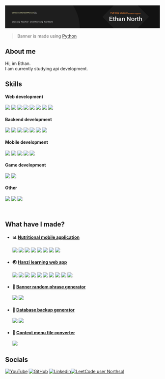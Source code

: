 ![alt text](https://github.com/EthanNgit/EthanNgit/blob/main/filledGithubBanner.png?raw=true)
> Banner is made using [Python](https://github.com/EthanNgit/BannerPhraseGenerator)

## About me
Hi, im Ethan. </br>
I am currently studying api development.</br>

## Skills
#### Web development
<p float="left">
  <img src="https://cdn.jsdelivr.net/gh/devicons/devicon@latest/icons/vitejs/vitejs-original.svg" width="35"/>
  <img src="https://cdn.jsdelivr.net/gh/devicons/devicon@latest/icons/react/react-original.svg" width="35">
  <img src="https://cdn.jsdelivr.net/gh/devicons/devicon@latest/icons/nodejs/nodejs-original.svg" width="35"/>
  <img src="https://cdn.jsdelivr.net/gh/devicons/devicon@latest/icons/typescript/typescript-original.svg" width="35"> 
  <img src="https://cdn.jsdelivr.net/gh/devicons/devicon@latest/icons/javascript/javascript-original.svg" width="35"> 
  <img src="https://cdn.jsdelivr.net/gh/devicons/devicon@latest/icons/html5/html5-original.svg" width="35"/>
  <img src="https://cdn.jsdelivr.net/gh/devicons/devicon@latest/icons/css3/css3-original.svg" width="35"/>
  <img src="https://cdn.jsdelivr.net/gh/devicons/devicon@latest/icons/nginx/nginx-original.svg" width="35"/>
</p>

#### Backend development
<p float="left">
  <img src="https://cdn.jsdelivr.net/gh/devicons/devicon@latest/icons/mariadb/mariadb-original.svg" width="35">
  <img src="https://cdn.jsdelivr.net/gh/devicons/devicon@latest/icons/mysql/mysql-original.svg" width="35"/>
  <img src="https://cdn.jsdelivr.net/gh/devicons/devicon@latest/icons/python/python-original.svg" width="35">
  <img src="https://cdn.jsdelivr.net/gh/devicons/devicon@latest/icons/cplusplus/cplusplus-original.svg" width="35"/>
  <img src="https://cdn.jsdelivr.net/gh/devicons/devicon@latest/icons/php/php-original.svg" width="35">
  <img src="https://cdn.jsdelivr.net/gh/devicons/devicon@latest/icons/ubuntu/ubuntu-original.svg" width="35"/>
  <img src="https://cdn.jsdelivr.net/gh/devicons/devicon@latest/icons/digitalocean/digitalocean-original.svg" width="35"/>
</p>

#### Mobile development
<p float="left">
  <img src="https://cdn.jsdelivr.net/gh/devicons/devicon@latest/icons/android/android-original.svg" width="35">
  <img src="https://cdn.jsdelivr.net/gh/devicons/devicon@latest/icons/androidstudio/androidstudio-original.svg" width="35">
  <img src="https://cdn.jsdelivr.net/gh/devicons/devicon@latest/icons/java/java-original.svg" width="35">
  <img src="https://cdn.jsdelivr.net/gh/devicons/devicon@latest/icons/kotlin/kotlin-original.svg" width="35">
  <img src="https://cdn.jsdelivr.net/gh/devicons/devicon@latest/icons/xml/xml-original.svg" width="35">
</p>

#### Game development
<p float="left">
<img src="https://cdn.jsdelivr.net/gh/devicons/devicon@latest/icons/unity/unity-original.svg" width="35">
<img src="https://cdn.jsdelivr.net/gh/devicons/devicon@latest/icons/csharp/csharp-original.svg" width="35">

</p>

#### Other
<p float="left">
  <img src="https://cdn.jsdelivr.net/gh/devicons/devicon@latest/icons/visualstudio/visualstudio-original.svg" width="35">
  <img src="https://cdn.jsdelivr.net/gh/devicons/devicon@latest/icons/vscode/vscode-original.svg" width="35">
  <img src="https://cdn.jsdelivr.net/gh/devicons/devicon@latest/icons/git/git-original.svg" width="35"/>
</p>
</br>

## What have I made?
- #### :bar_chart: [Nutritional mobile application](https://github.com/EthanNgit/NutritionProject)
  <p float="left">
  <img src="https://cdn.jsdelivr.net/gh/devicons/devicon@latest/icons/android/android-original.svg" width="25">
  <img src="https://cdn.jsdelivr.net/gh/devicons/devicon@latest/icons/androidstudio/androidstudio-original.svg" width="25">
  <img src="https://cdn.jsdelivr.net/gh/devicons/devicon@latest/icons/java/java-original.svg" width="25">
  <img src="https://cdn.jsdelivr.net/gh/devicons/devicon@latest/icons/kotlin/kotlin-original.svg" width="25">
  <img src="https://cdn.jsdelivr.net/gh/devicons/devicon@latest/icons/xml/xml-original.svg" width="25">
  <img src="https://cdn.jsdelivr.net/gh/devicons/devicon@latest/icons/mariadb/mariadb-original.svg" width="25">
  <img src="https://cdn.jsdelivr.net/gh/devicons/devicon@latest/icons/php/php-original.svg" width="25">
  <img src="https://cdn.jsdelivr.net/gh/devicons/devicon@latest/icons/digitalocean/digitalocean-original.svg" width="25"/>
</p>
  
- #### :earth_asia: [Hanzi learning web app](https://github.com/EthanNgit/HanziWebApp)
  <p float="left">
  <img src="https://cdn.jsdelivr.net/gh/devicons/devicon@latest/icons/vitejs/vitejs-original.svg" width="25"/>
  <img src="https://cdn.jsdelivr.net/gh/devicons/devicon@latest/icons/react/react-original.svg" width="25">
  <img src="https://cdn.jsdelivr.net/gh/devicons/devicon@latest/icons/nodejs/nodejs-original.svg" width="25"/>
  <img src="https://cdn.jsdelivr.net/gh/devicons/devicon@latest/icons/typescript/typescript-original.svg" width="25"> 
  <img src="https://cdn.jsdelivr.net/gh/devicons/devicon@latest/icons/javascript/javascript-original.svg" width="25"> 
  <img src="https://cdn.jsdelivr.net/gh/devicons/devicon@latest/icons/html5/html5-original.svg" width="25"/>
  <img src="https://cdn.jsdelivr.net/gh/devicons/devicon@latest/icons/css3/css3-original.svg" width="25"/>
  <img src="https://cdn.jsdelivr.net/gh/devicons/devicon@latest/icons/nginx/nginx-original.svg" width="25"/>
  <img src="https://cdn.jsdelivr.net/gh/devicons/devicon@latest/icons/mariadb/mariadb-original.svg" width="25">
  <img src="https://cdn.jsdelivr.net/gh/devicons/devicon@latest/icons/digitalocean/digitalocean-original.svg" width="25"/>
</p>
  
- #### :black_flag: [Banner random phrase generator](https://github.com/EthanNgit/BannerPhraseGenerator)
  <p float="left">
  <img src="https://cdn.jsdelivr.net/gh/devicons/devicon@latest/icons/python/python-original.svg" width="25">
  <img src="https://cdn.jsdelivr.net/gh/devicons/devicon@latest/icons/digitalocean/digitalocean-original.svg" width="25"/>
</p>

- #### :arrows_counterclockwise: [Database backup generator](https://github.com/EthanNgit/AutoDbBackup)
  <p float="left">
  <img src="https://cdn.jsdelivr.net/gh/devicons/devicon@latest/icons/python/python-original.svg" width="25">
  <img src="https://cdn.jsdelivr.net/gh/devicons/devicon@latest/icons/digitalocean/digitalocean-original.svg" width="25"/>
</p>

- #### :open_file_folder: [Context menu file converter](https://github.com/EthanNgit/ContextMenuFileConverter)
  <p float="left">
  <img src="https://cdn.jsdelivr.net/gh/devicons/devicon@latest/icons/python/python-original.svg" width="25">
</p>

## Socials

[![YouTube](https://img.shields.io/badge/Youtube-%23FF0000.svg?style=for-the-badge&logo=YouTube&logoColor=white)](https://www.youtube.com/channel/UC9xUROCxfVE0YAZfmJ4SJcw) [![GitHub](https://img.shields.io/badge/github-%23121011.svg?style=for-the-badge&logo=github&logoColor=white)](https://github.com/EthanNgit) [![Linkedin](https://img.shields.io/badge/LinkedIn-0077B5?style=for-the-badge&logo=linkedin&logoColor=white)](https://www.linkedin.com/in/ethannorth/)[![LeetCode user Northsol](https://img.shields.io/badge/dynamic/json?style=for-the-badge&labelColor=black&color=%23ffa116&label=Solved&query=solved&url=https%3A%2F%2Fbadge.xyli.tech/%2Fapi%2Fusers%2FNorthsol&logo=leetcode&logoColor=yellow)](https://leetcode.com/Northsol/)
